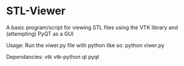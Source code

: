 STL-Viewer
==========

A basic program/script for viewing STL files using the VTK library and (attempting) PyQT as a GUI

Usage:
Run the viwer.py file with python like so: python viwer.py

Dependancies:
vtk
vtk-python
qt
pyqt

